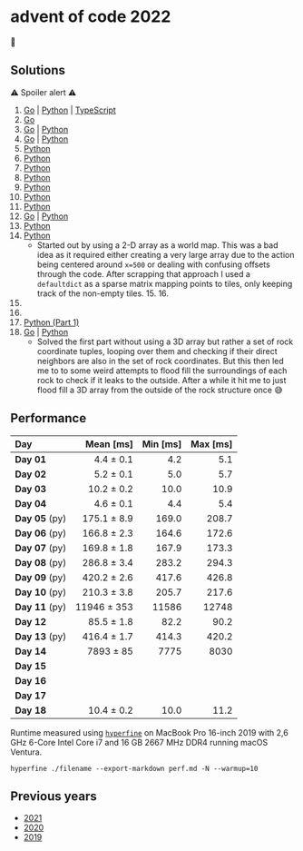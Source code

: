 # advent of code 2022

🎄

## Solutions

⚠️ Spoiler alert ⚠️

1. [Go](https://github.com/alex-schaaf/adventofcode2022/blob/main/day01/main.go) | [Python](https://github.com/alex-schaaf/adventofcode2022/blob/main/day01/main.py) | [TypeScript](https://github.com/alex-schaaf/adventofcode2022/blob/main/day01/main.ts)
2. [Go](https://github.com/alex-schaaf/adventofcode2022/blob/main/day02/main.go)
3. [Go](https://github.com/alex-schaaf/adventofcode2022/blob/main/day03/main.go) | [Python](https://github.com/alex-schaaf/adventofcode2022/blob/main/day03/main.py)
4. [Go](https://github.com/alex-schaaf/adventofcode2022/blob/main/day04/main.go) | [Python](https://github.com/alex-schaaf/adventofcode2022/blob/main/day04/main.py)
5. [Python](https://github.com/alex-schaaf/adventofcode2022/blob/main/day05/main.py)
6. [Python](https://github.com/alex-schaaf/adventofcode2022/blob/main/day06/main.py)
7. [Python](https://github.com/alex-schaaf/adventofcode2022/blob/main/day07/main.py)
8. [Python](https://github.com/alex-schaaf/adventofcode2022/blob/main/day08/main.py)
9. [Python](https://github.com/alex-schaaf/adventofcode2022/blob/main/day09/main.py)
10. [Python](https://github.com/alex-schaaf/adventofcode2022/blob/main/day10/main.py)
11. [Python](https://github.com/alex-schaaf/adventofcode2022/blob/main/day11/main.py)
12. [Go](https://github.com/alex-schaaf/adventofcode2022/blob/main/day12/main.go) | [Python](https://github.com/alex-schaaf/adventofcode2022/blob/main/day12/main.py)
13. [Python](https://github.com/alex-schaaf/adventofcode2022/blob/main/day13/main.py)
14. [Python](https://github.com/alex-schaaf/adventofcode2022/blob/main/day14/main.py)
    - Started out by using a 2-D array as a world map. This was a bad idea as it
      required either creating a very large array due to the action being centered
      around `x=500` or dealing with confusing offsets through the code. After
      scrapping that approach I used a `defaultdict` as a sparse matrix mapping
      points to tiles, only keeping track of the non-empty tiles. 15. 16.
15.
16.
17. [Python (Part 1)](https://github.com/alex-schaaf/adventofcode2022/blob/main/day17/main.py)
18. [Go](https://github.com/alex-schaaf/adventofcode2022/blob/main/day18/main.go) | [Python](https://github.com/alex-schaaf/adventofcode2022/blob/main/day18/main.py)
    - Solved the first part without using a 3D array but rather a set of rock
      coordinate tuples, looping over them and checking if their direct
      neighbors are also in the set of rock coordinates. But this then led me to
      to some weird attempts to flood fill the surroundings of each rock to
      check if it leaks to the outside. After a while it hit me to just flood
      fill a 3D array from the outside of the rock structure once 😅

## Performance

| Day             |   Mean [ms] | Min [ms] | Max [ms] |
| :-------------- | ----------: | -------: | -------: |
| **Day 01**      |   4.4 ± 0.1 |      4.2 |      5.1 |
| **Day 02**      |   5.2 ± 0.1 |      5.0 |      5.7 |
| **Day 03**      |  10.2 ± 0.2 |     10.0 |     10.9 |
| **Day 04**      |   4.6 ± 0.1 |      4.4 |      5.4 |
| **Day 05** (py) | 175.1 ± 8.9 |    169.0 |    208.7 |
| **Day 06** (py) | 166.8 ± 2.3 |    164.6 |    172.6 |
| **Day 07** (py) | 169.8 ± 1.8 |    167.9 |    173.3 |
| **Day 08** (py) | 286.8 ± 3.4 |    283.2 |    294.3 |
| **Day 09** (py) | 420.2 ± 2.6 |    417.6 |    426.8 |
| **Day 10** (py) | 210.3 ± 3.8 |    205.7 |    217.6 |
| **Day 11** (py) | 11946 ± 353 |    11586 |    12748 |
| **Day 12**      |  85.5 ± 1.8 |     82.2 |     90.2 |
| **Day 13** (py) | 416.4 ± 1.7 |    414.3 |    420.2 |
| **Day 14**      |   7893 ± 85 |     7775 |     8030 |
| **Day 15**      |             |          |          |
| **Day 16**      |             |          |          |
| **Day 17**      |             |          |          |
| **Day 18**      |  10.4 ± 0.2 |     10.0 |     11.2 |

Runtime measured using [`hyperfine`](https://github.com/sharkdp/hyperfine) on
MacBook Pro 16-inch 2019 with 2,6 GHz 6-Core Intel Core i7 and 16 GB 2667 MHz
DDR4 running macOS Ventura.

```
hyperfine ./filename --export-markdown perf.md -N --warmup=10
```

## Previous years

- [2021](https://github.com/alex-schaaf/adventofcode2021)
- [2020](https://github.com/alex-schaaf/adventofcode2020)
- [2019](https://github.com/alex-schaaf/adventofcode2019)
